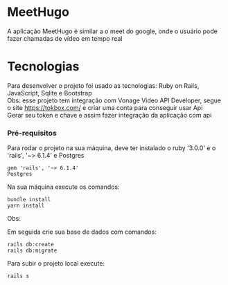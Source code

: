 # MeetHugo
A aplicação MeetHugo é similar a o meet do google, onde o usuário pode fazer chamadas de vídeo em tempo real

# Tecnologias

Para desenvolver o projeto foi usado as tecnologias: Ruby on Rails, JavaScript, Sqlite e Bootstrap<br>
Obs: esse projeto tem integração com Vonage Video API Developer, segue o site https://tokbox.com/ e criar uma conta para conseguir usar Api<br>
Gerar seu token e chave e assim fazer integração da aplicação com api

### Pré-requisitos

Para rodar o projeto na sua máquina, deve ter instalado o ruby '3.0.0' e o 'rails', '~> 6.1.4' e Postgres

```
gem 'rails', '~> 6.1.4'
Postgres 
```

Na sua máquina execute os comandos:
```
bundle install
yarn install
```

Obs:  
 

Em seguida crie sua base de dados com comandos:

```
rails db:create
rails db:migrate
```


Para subir o projeto local execute:
```
rails s
```

